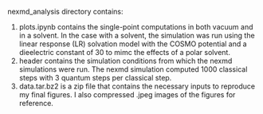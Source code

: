 nexmd_analysis directory contains:
1. plots.ipynb contains the single-point computations in both vacuum and in a solvent. In the case with a solvent, the simulation was run using the linear response (LR) solvation model with the COSMO potential and a dieelectric constant of 30 to mimc the effects of a polar solvent.
2. header contains the simulation conditions from which the nexmd simulations were run. The nexmd simulation computed 1000 classical steps with 3 quantum steps per classical step.
3. data.tar.bz2 is a zip file that contains the necessary inputs to reproduce my final figures. I also compressed .jpeg images of the figures for reference. 
